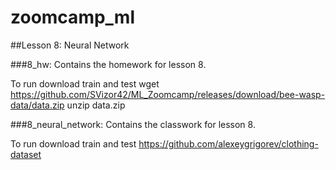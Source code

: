 # zoomcamp_ml

##Lesson 8: Neural Network

###8_hw:
Contains the homework for lesson 8.

To run download train and test
wget https://github.com/SVizor42/ML_Zoomcamp/releases/download/bee-wasp-data/data.zip
unzip data.zip


###8_neural_network:
Contains the classwork for lesson 8.

To run download train and test
https://github.com/alexeygrigorev/clothing-dataset


